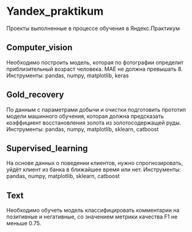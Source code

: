 # Yandex_praktikum
Проекты выполненные в процессе обучения в Яндекс.Практикум

## Computer_vision
Необходимо построить модель, которая по фотографии определит приблизительный возраст человека. MAE не должна превышать 8.
Инструменты: pandas, numpy, matplotlib, keras

## Gold_recovery
По данным с параметрами добычи и очистки подготовить прототип модели машинного обучения, которая должна предсказать коэффициент восстановления золота из золотосодержащей руды.
Инструменты: pandas, numpy, matplotlib, sklearn, catboost

## Supervised_learning
На основе данных о поведении клиентов, нужно спрогнозировать, уйдёт клиент из банка в ближайшее время или нет.
Инструменты: pandas, numpy, matplotlib, sklearn, catboost

## Text
Необходимо обучеть модель классифицировать комментарии на позитивные и негативные, со значением метрики качества F1 не меньше 0.75.

